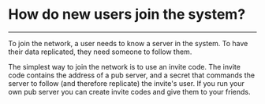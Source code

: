# How do new users join the system?

---

To join the network, a user needs to know a server in the system.
To have their data replicated, they need someone to follow them.

The simplest way to join the network is to use an invite code.
The invite code contains the address of a pub server, and a secret that commands the server to follow (and therefore replicate) the invite's user.
If you run your own pub server you can create invite codes and give them to your friends.
